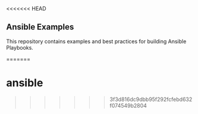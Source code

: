 <<<<<<< HEAD

Ansible Examples
----------------

This repository contains examples and best practices for building Ansible Playbooks.

=======
# ansible
>>>>>>> 3f3d816dc9dbb95f292fcfebd632f074549b2804
